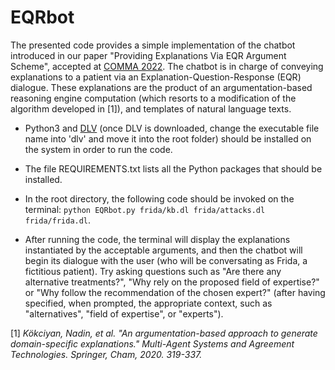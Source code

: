 # EQRbot
The presented code provides a simple implementation of the chatbot introduced in our paper "Providing Explanations Via EQR Argument Scheme", accepted at [COMMA 2022](https://comma22.cs.cf.ac.uk/). 
The chatbot is in charge of conveying explanations to a patient via an Explanation-Question-Response (EQR) dialogue. These explanations are the product of an argumentation-based reasoning engine computation (which resorts to a modification of the algorithm developed in [1]), and templates of natural language texts.

- Python3 and [DLV](https://www.dlvsystem.it/dlvsite/) (once DLV is downloaded, change the executable file name into 'dlv' and move it into the root folder) should be installed on the system in order to run the code.

- The file REQUIREMENTS.txt lists all the Python packages that should be installed.   

- In the root directory, the following code should be invoked on the terminal: `python EQRbot.py frida/kb.dl frida/attacks.dl frida/frida.dl`.

- After running the code, the terminal will display the explanations instantiated by the acceptable arguments, and then the chatbot will begin its dialogue with the user (who will be conversating as Frida, a fictitious patient). Try asking questions such as "Are there any alternative treatments?", "Why rely on the proposed field of expertise?" or "Why follow the recommendation of the chosen expert?" (after having specified, when prompted, the appropriate context, such as "alternatives", "field of expertise", or "experts").


[1] _Kökciyan, Nadin, et al. "An argumentation-based approach to generate domain-specific explanations." Multi-Agent Systems and Agreement Technologies. Springer, Cham, 2020. 319-337._  
